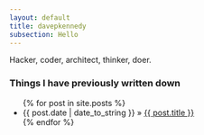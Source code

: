 ```yaml
---
layout: default
title: davepkennedy
subsection: Hello
---
```

Hacker, coder, architect, thinker, doer.

### Things I have previously written down

<ul class="posts">
{% for post in site.posts %}
<li><span>{{ post.date | date_to_string }}</span> &raquo; <a href="{{ site.baseurl }}{{ post.url }}">{{ post.title }}</a></li>
{% endfor %}
</ul>
